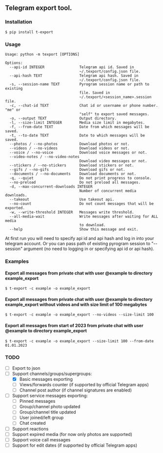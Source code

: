 ## Telegram export tool.

### Installation
```shell
$ pip install t-export
```

### Usage
```shell
Usage: python -m texport [OPTIONS]

Options:
  --api-id INTEGER                Telegram api id. Saved in
                                  ~/.texport/config.json file.
  --api-hash TEXT                 Telegram api hash. Saved in
                                  ~/.texport/config.json file.
  -s, --session-name TEXT         Pyrogram session name or path to existing
                                  file. Saved in
                                  ~/.texport/<session_name>.session file.
  -c, --chat-id TEXT              Chat id or username or phone number. "me" or
                                  "self" to export saved messages.
  -o, --output TEXT               Output directory.
  -l, --size-limit INTEGER        Media size limit in megabytes.
  -f, --from-date TEXT            Date from which messages will be saved.
  -t, --to-date TEXT              Date to which messages will be saved.
  --photos / --no-photos          Download photos or not.
  --videos / --no-videos          Download videos or not.
  --voice / --no-voice            Download voice messages or not.
  --video-notes / --no-video-notes
                                  Download video messages or not.
  --stickers / --no-stickers      Download stickers or not.
  --gifs / --no-gifs              Download gifs or not.
  --documents / --no-documents    Download documents or not.
  -q, --quiet                     Do not print progress to console.
  --no-preload                    Do not preload all messages.
  -d, --max-concurrent-downloads INTEGER
                                  Number of concurrent media downloads.
  --takeout                       Use takeout api.
  --no-count                      Do not count messages that will be exported.
  -w, --write-threshold INTEGER   Messages write threshold.
  --all-media-wait                Write messages after waiting for ALL media
                                  to download.
  --help                          Show this message and exit.
```
At first run you will need to specify api id and api hash and log in into your telegram account.
Or you can pass path of existing pyrogram session to "--session" argument (no need to logging in or specifying api id or api hash).

### Examples

#### Export all messages from private chat with user @example to directory example_export
```shell
$ t-export -c example -o example_export
```

#### Export all messages from private chat with user @example to directory example_export without videos and with size limit of 100 megabytes
```shell
$ t-export -c example -o example_export --no-videos --size-limit 100
```

#### Export all messages from start of 2023 from private chat with user @example to directory example_export
```shell
$ t-export -c example -o example_export --size-limit 100 --from-date 01.01.2023
```

### TODO
 - [ ] Export to json
 - [ ] Support channels/groups/supergroups:
   - [x] Basic messages exporting
   - [ ] Views/forwards counter (if supported by official Telegram apps)
   - [ ] Channel post author (if channel signatures are enabled)
 - [ ] Support service messages exporting:
   - [ ] Pinned messages
   - [ ] Group/channel photo updated
   - [ ] Group/channel title updated
   - [ ] User joined/left group
   - [ ] Chat created
 - [ ] Support reactions
 - [ ] Support expired media (for now only photos are supported)
 - [ ] Support voice call messages
 - [ ] Support for edit dates (if supported by official Telegram apps)
